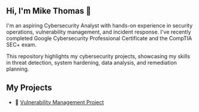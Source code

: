 ## Hi, I'm Mike Thomas 👋
I'm an aspiring Cybersecurity Analyst with hands-on experience in security operations, vulnerability management, and incident response. I've recently completed Google Cybersecurity Professional Certificate and the CompTIA SEC+ exam.

This repository highlights my cybersecurity projects, showcasing my skills in threat detection, system hardening, data analysis, and remediation planning.

## My Projects

- 🔐 [Vulnerability Management Project](https://github.com/mikexthomas/Vulnerability-Assessment-Project)
